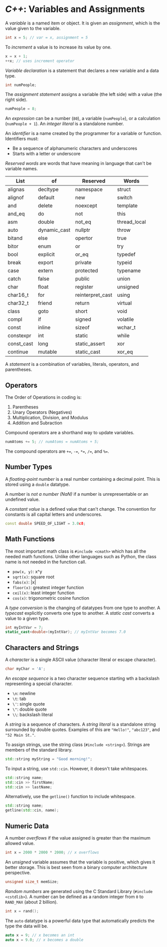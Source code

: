 <!---
CS NOTES :: C++ :: VARIABLES AND ASSIGNMENTS

BY: COLE ELLIS

LAST MODIFIED: 17 DEC 2021
-->

# ***C++***: Variables and Assignments
A *variable* is a named item or object.  It is given an *assignment*, which is the value given to the variable.
```c++
int x = 5; // var = x, assignment = 5
```

To *increment* a value is to increase its value by one.
```c++
x = x + 1;
++x; // uses increment operator
```

*Variable declaration* is a statement that declares a new variable and a data type.
```c++
int numPeople;
```

The *assignment statement* assigns a variable (the left side) with a value (the right side).
```c++
numPeople = 8;
```

An *expression* can be a number (`80`), a variable (`numPeople`), or a calculation (`numPeople + 1`).  An *integer literal* is a standalone number.

An *identifier* is a name created by the programmer for a variable or function.  Identifiers must:
- Be a sequence of alphanumeric characters and underscores
- Starts with a letter or underscore

*Reserved words* are words that have meaning in language that can't be variable names.

| List | of | Reserved | Words |
|------|----|----------|-------|
| alignas | decltype | namespace | struct |
| alignof | default | new | switch |
| and | delete | noexcept | template |
| and_eq | do | not | this |
| asm | double | not_eq | thread_local |
| auto | dynamic_cast | nullptr | throw |
| bitand | else | opertor | true |
| bitor | enum | or | try |
| bool | explicit | or_eq | typedef |
| break | export | private | typeid |
| case | extern | protected | typename |
| catch | false | public | union |
| char | float | register | unsigned |
| char16_t | for | reinterpret_cast | using |
| char32_t | friend | return | virtual |
| class | goto | short | void |
| compl | if | signed | volatile |
| const | inline | sizeof | wchar_t |
| constexpr | int | static | while |
| const_cast | long | static_assert | xor |
| continue | mutable | static_cast | xor_eq |

A *statement* is a combination of variables, literals, operators, and parentheses.

## Operators
The Order of Operations in coding is:
1. Parentheses
2. Unary Operators (Negatives)
3. Multiplication, Division, and Modulus
4. Addition and Subraction

Compound operators are a shorthand way to update variables.
```c++
numAtoms += 5; // numAtoms = numAtoms + 5;
```
The compound operators are `+=`, `-=`, `*=`, `/=`, and `%=`.

## Number Types
A *floating-point number* is a real number containing a decimal point.  This is stored using a `double` datatype.

A number is *not a number (NaN)* if a number is unrepresentable or an undefined value.

A *constant value* is a defined value that can't change.  The convention for constants is all capital letters and underscores.
```c++
const double SPEED_OF_LIGHT = 3.0c8;
```

## Math Functions
The most important math class is `#include <cmath>` which has all the needed math functions.  Unlike other languages such as Python, the class name is not needed in the function call.
- `pow(x, y)`: x^y
- `sqrt(x)`: square root
- `fabs(x)`: |x|
- `floor(x)`: greatest integer function
- `ceil(x)`: least integer function
- `cos(x)`: trigonometric cosine function

A *type conversion* is the changing of datatypes from one type to another.  A *typecast* explicitly converts one type to another.  A *static cast* converts a value to a given type.
```c++
int myIntVar = 7;
static_cast<double>(myIntVar); // myIntVar becomes 7.0
```

## Characters and Strings
A *character* is a single ASCII value (character literal or escape character).
```c++
char myChar = 'A';
```

An *escape sequence* is a two character sequence starting wth a backslash representing a special character.
- `\n`: newline
- `\t`: tab
- `\'`: single quote
- `\"`: double quote
- `\\`: backslash literal

A *string* is a sequence of characters.  A *string literal* is a standalone string surrounded by double quotes.  Examples of this are `"Hello!"`, `"abc123"`, and `"52 Main St."`.

To assign strings, use the string class (`#include <string>`).  Strings are members of the standard library.
```c++
std::string myString = "Good morning!";
```

To input a string, use `std::cin`.  However, it doesn't take whitespaces.
```c++
std::string name;
std::cin >> firstName;
std::cin >> lastName;
```

Alternatively, use the `getline()` function to include whitespace.
```c++
std::string name;
getline(std::cin, name);
```

## Numeric Data
A number *overflows* if the value assigned is greater than the maximum allowed value.
```c++
int x = 2000 * 2000 * 2000; // x overflows
```

An *unsigned* variable assumes that the variable is positive, which gives it better storage.  This is best seen from a binary computer architecture perspective.
```c++
unsigned size_t memSize;
```

*Random numbers* are generated using the C Standard Library (`#include <cstdlib>`).  A number can be defined as a random integer from `0` to `RAND_MAX` (about 2 billion).
```c++
int x = rand();
```

The `auto` datatype is a powerful data type that automatically predicts the type the data will be.
```c++
auto x = 9; // x becomes an int
auto x = 9.0; // x becomes a double
```